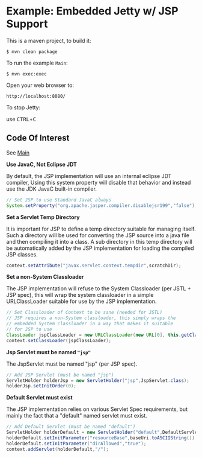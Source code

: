 Example: Embedded Jetty w/ JSP Support 
======================================

This is a maven project, to build it:

    $ mvn clean package

To run the example `Main`:

    $ mvn exec:exec

Open your web browser to:

    http://localhost:8080/  

To stop Jetty:

  use <kbd>CTRL</kbd>+<kbd>C</kbd>


Code Of Interest
----------------

See [Main](src/main/java/by/ibrel/testapp/Main.java)

**Use JavaC, Not Eclipse JDT**

By default, the JSP implementation will use an internal eclipse JDT compiler,
Using this system property will disable that behavior and instead use the JDK
JavaC built-in compiler.

``` java
// Set JSP to use Standard JavaC always
System.setProperty("org.apache.jasper.compiler.disablejsr199","false");
```

**Set a Servlet Temp Directory**

It is important for JSP to define a temp directory suitable for managing itself.
Such a directory will be used for converting the JSP source into a java file and
then compiling it into a class.  A sub directory in this temp directory will be
automatically added by the JSP implementation for loading the compiled JSP classes.

```java
context.setAttribute("javax.servlet.context.tempdir",scratchDir);
```

**Set a non-System Classloader**

The JSP implementation will refuse to the System Classloader (per JSTL + JSP spec),
this will wrap the system classloader in a simple URLClassLoader suitable
for use by the JSP implementation.

```java
// Set Classloader of Context to be sane (needed for JSTL)
// JSP requires a non-System classloader, this simply wraps the
// embedded System classloader in a way that makes it suitable
// for JSP to use
ClassLoader jspClassLoader = new URLClassLoader(new URL[0], this.getClass().getClassLoader());
context.setClassLoader(jspClassLoader);
```

**Jsp Servlet must be named `"jsp"`**

The JspServlet must be named "jsp" (per JSP spec).

```java
// Add JSP Servlet (must be named "jsp")
ServletHolder holderJsp = new ServletHolder("jsp",JspServlet.class);
holderJsp.setInitOrder(0);
```

**Default Servlet must exist**

The JSP implementation relies on various Servlet Spec requirements,
but mainly the fact that a "default" named servlet must exist.

```java
// Add Default Servlet (must be named "default")
ServletHolder holderDefault = new ServletHolder("default",DefaultServlet.class);
holderDefault.setInitParameter("resourceBase",baseUri.toASCIIString());
holderDefault.setInitParameter("dirAllowed","true");
context.addServlet(holderDefault,"/");
```

